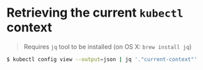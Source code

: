 # Retrieving the current `kubectl` context

> Requires `jq` tool to be installed (on OS X: `brew install jq`)

```bash
$ kubectl config view --output=json | jq '."current-context"'
```